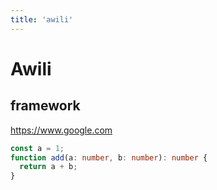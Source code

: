 ```yaml
---
title: 'awili'
---
```

# Awili

## framework

https://www.google.com

```ts
const a = 1;
function add(a: number, b: number): number {
  return a + b;
}
```